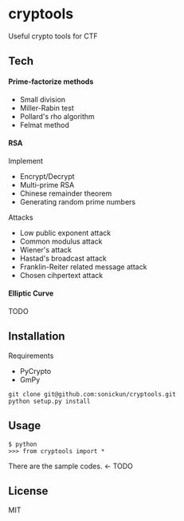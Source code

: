 # cryptools

Useful crypto tools for CTF
## Tech

#### Prime-factorize methods
- Small division
- Miller-Rabin test
- Pollard's rho algorithm
- Felmat method

#### RSA
Implement
- Encrypt/Decrypt
- Multi-prime RSA
- Chinese remainder theorem
- Generating random prime numbers

Attacks
- Low public exponent attack
- Common modulus attack
- Wiener's attack
- Hastad's broadcast attack
- Franklin-Reiter related message attack
- Chosen cihpertext attack

#### Elliptic Curve
TODO

## Installation
Requirements
- PyCrypto
- GmPy

```
git clone git@github.com:sonickun/cryptools.git
python setup.py install
```

## Usage
```
$ python
>>> from cryptools import *
```
There are the sample codes. <- TODO

## License
MIT

